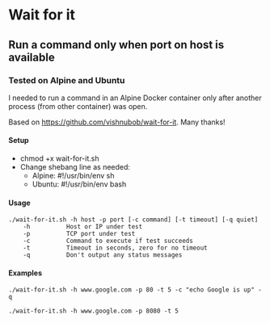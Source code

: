 # Wait for it

## Run a command only when port on host is available

### Tested on Alpine and Ubuntu

I needed to run a command in an Alpine Docker container only after another process (from other container) was open.

Based on https://github.com/vishnubob/wait-for-it. Many thanks!

#### Setup
* chmod +x wait-for-it.sh
* Change shebang line as needed:
    * Alpine: #!/usr/bin/env sh
    * Ubuntu: #!/usr/bin/env bash

#### Usage
 
```
./wait-for-it.sh -h host -p port [-c command] [-t timeout] [-q quiet]
    -h          Host or IP under test
    -p          TCP port under test
    -c          Command to execute if test succeeds
    -t          Timeout in seconds, zero for no timeout
    -q          Don't output any status messages
```

#### Examples

```
./wait-for-it.sh -h www.google.com -p 80 -t 5 -c "echo Google is up" -q
```

```
./wait-for-it.sh -h www.google.com -p 8080 -t 5
```
